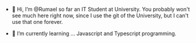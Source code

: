 - 👋 Hi, I’m @Rumael
so far an IT Student at University.
You probably won't see much here right now, since I use the git of the University, but I can't use that one forever.  

- 🌱 I’m currently learning ...
  Javascript and Typescript programming. 
  

<!---
Rumael/Rumael is a ✨ special ✨ repository because its `README.md` (this file) appears on your GitHub profile.
You can click the Preview link to take a look at your changes.
--->
